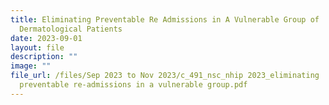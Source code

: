 ```yaml
---
title: Eliminating Preventable Re Admissions in A Vulnerable Group of
  Dermatological Patients
date: 2023-09-01
layout: file
description: ""
image: ""
file_url: /files/Sep 2023 to Nov 2023/c_491_nsc_nhip 2023_eliminating
  preventable re-admissions in a vulnerable group.pdf
---
```


